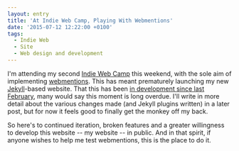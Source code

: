 ```yaml
---
layout: entry
title: 'At Indie Web Camp, Playing With Webmentions'
date: '2015-07-12 12:22:00 +0100'
tags:
  - Indie Web
  - Site
  - Web design and development
---
```

I'm attending my second [Indie Web Camp][1] this weekend, with the sole aim of implementing [webmentions][2]. This has meant prematurely launching my new [Jekyll][3]-based website. That this has been [in development since last February][4], many would say this moment is long overdue. I'll write in more detail about the various changes made (and Jekyll plugins written) in a later post, but for now it feels good to finally get the monkey off my back.

So here's to continued iteration, broken features and a greater willingness to develop this website -- my website -- in public. And in that spirit, if anyone wishes to help me test webmentions, this is the place to do it.

[1]: https://indiewebcamp.com/2015/Brighton
[2]: https://indiewebcamp.com/Webmention
[3]: http://jekyllrb.com
[4]: https://github.com/paulrobertlloyd/paulrobertlloyd.com/commit/cd1a3375d75fa41908486cad94b67856c65f5744
